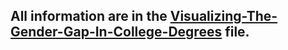 ## All information are in the [Visualizing-The-Gender-Gap-In-College-Degrees](https://github.com/Dajnowicz/Visualizing-The-Gender-Gap-In-College-Degrees/blob/master/Visualizing%20The%20Gender%20Gap%20In%20College%20Degrees.ipynb) file.
